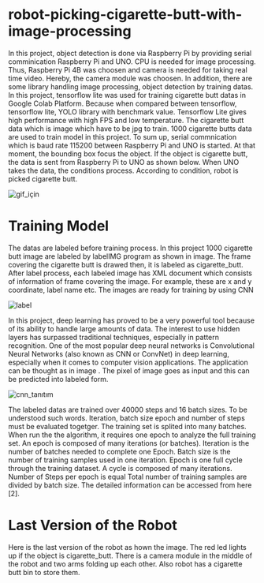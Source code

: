 # robot-picking-cigarette-butt-with-image-processing
In this project, object detection is done via Raspberry Pi by providing serial comminication Raspberry Pi and UNO. CPU is needed for image processing. Thus, Raspberry Pi 4B was choosen and camera is needed for taking real time video. Hereby, the camera module was choosen. In addition, there are some library handling image processing, object detection by training datas. In this project, tensorflow lite was used for training cigarette butt datas in Google Colab Platform. Because when compared between tensorflow, tensorflow lite, YOLO library with benchmark value. Tensorflow Lite gives high performance with high FPS and low temperature. The cigarette butt data which is image which have to be jpg to train. 1000 cigarette butts data are used to train model in this project. To sum up, serial commnication which is baud rate 115200 between Raspberry Pi and UNO is started. At that moment, the bounding box focus the object. If the object is cigarette butt, the data is sent from Raspberry Pi to UNO as shown below. When UNO takes the data, the conditions process. According to condition, robot is picked  cigarette butt.

![gif_için](https://user-images.githubusercontent.com/109728194/232320761-05414af1-77d6-410b-a31b-7ab0665aa322.gif)

# Training Model
The datas are labeled before training process. In this project 1000 cigarette butt image are labeled by labelIMG program as shown in image. The frame covering the cigarette butt is drawed then, it is labeled as cigarette_butt. After label process, each labeled image has XML document which consists of information of frame covering the image. For example, these are x and y coordinate, label name etc. The images are ready for training by using CNN

![label](https://github.com/yasinsulhan/robot-picking-cigarette-butt-with-image-processing/assets/109728194/1e7c5b2b-a07f-4818-971d-f594387df9ee)

In this project, deep learning has proved to be a very powerful tool because of its ability to handle large amounts of data. The interest to use hidden layers has surpassed traditional techniques, especially in pattern recognition. One of the most popular deep neural networks is Convolutional Neural Networks (also known as CNN or ConvNet) in deep learning, especially when it comes to computer vision applications. The application can be thought as in image . The pixel of image goes as input and this can be predicted into labeled form.

![cnn_tanıtım](https://github.com/yasinsulhan/robot-picking-cigarette-butt-with-image-processing/assets/109728194/8124060a-c7e2-42ad-9072-05493dfbc3be)

The labeled datas are trained over 40000 steps and 16 batch sizes. To be understood such words. Iteration, batch size epoch and number of steps must be evaluated togetger. The training set is splited into many batches. When run the the algorithm, it requires one epoch to analyze the full training set. An epoch is composed of many iterations (or batches). Iteration is the number of batches needed to complete one Epoch. Batch size is the number of training samples used in one iteration. Epoch is one full cycle through the training dataset. A cycle is composed of many iterations. Number of Steps per epoch is equal Total number of training samples are divided by batch size. The detailed information can be accessed from here [2].

# Last Version of the Robot
Here is the last version of the robot as hown the image. The red led lights up if the object is cigarette_butt. There is a camera module in the middle of the robot and two arms folding up each other. Also robot has a cigarette butt bin to store them.





